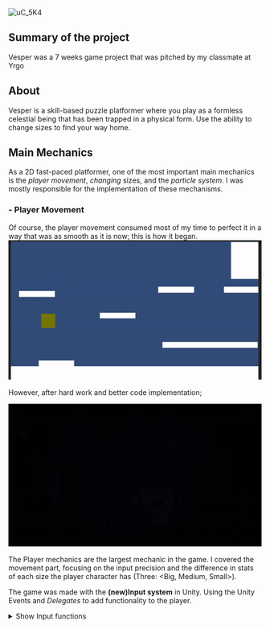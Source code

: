 ![uC_5K4](https://github.com/Samurai-Ebben/Portflio/assets/71189461/c558950a-43bb-4c30-9fd4-10eb1c9613a2)

## Summary of the project
Vesper was a 7 weeks game project that was pitched by my classmate at Yrgo 
## About

Vesper is a skill-based puzzle platformer where you play as a formless celestial being
that has been trapped in a physical form. Use the ability to change sizes to find your way home.

## Main Mechanics 
As a 2D fast-paced platformer, one of the most important main mechanics is the
*player movement*, *changing* sizes, and the *particle system*. I was mostly responsible for the implementation of these mechanisms. 

###   - Player Movement
Of course, the player movement consumed most of my time to perfect it in a way that was as smooth as it is now;
this is how it began.
![before](/Vesper/Images/1stWeekMovement.gif)

However, after hard work and better code implementation;

![now](/Vesper/Images/nowMovement.gif)

The Player mechanics are the largest mechanic in the game. I covered the movement part, focusing on the input precision and the difference in 
stats of each size the player character has (Three: <Big, Medium, Small>).

The game was made with the **(new)Input system** in Unity. Using the Unity Events and *Delegates* to add functionality to the player. 
<details >
          <summary>Show Input functions</summary>

```CS
public void Move(InputAction.CallbackContext ctx)
{
        moveInput = ctx.ReadValue<Vector2>();
}

void OnJumpStarted(InputAction.CallbackContext ctx)
{
     startedJump = true;

     if (ctx.performed)
      {
            jumpBufferTimer = jumpBufferTime;
            jumpPressed = true;
        }
    }

void OnJumpCanceled(InputAction.CallbackContext ctx)
{
        jumpBufferTimer -= jumpBufferTime;
        if (!ctx.performed && rb.velocity.y > 0)
        {
            rb.velocity = new Vector2(rb.velocity.x, rb.velocity.y * jumpCutOff);
            coyoteTimer = 0;
        }
}
```
Calling these functions using delegate looked like this:
```cs
actions["Jump"].performed += OnJumpStarted;
actions["Jump"].canceled += OnJumpCanceled;
```
</details>
